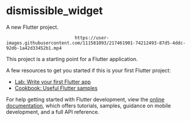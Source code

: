 # dismissible_widget

A new Flutter project.



                              https://user-images.githubusercontent.com/111581093/217461901-74212493-87d5-4ddc-92db-1a42d33452b1.mp4

This project is a starting point for a Flutter application.

A few resources to get you started if this is your first Flutter project:

- [Lab: Write your first Flutter app](https://docs.flutter.dev/get-started/codelab)
- [Cookbook: Useful Flutter samples](https://docs.flutter.dev/cookbook)

For help getting started with Flutter development, view the
[online documentation](https://docs.flutter.dev/), which offers tutorials,
samples, guidance on mobile development, and a full API reference.
